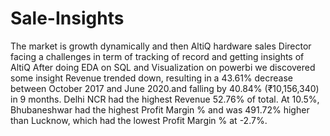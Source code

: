 # Sale-Insights
The market is growth dynamically and then AltiQ hardware sales Director facing a challenges in term of tracking of record and getting insights of AltiQ
After doing EDA on SQL and Visualization on powerbi we discovered some insight 
﻿Revenue trended down, resulting in a 43.61% decrease between October 2017 and June 2020.and falling by 40.84% (₹10,156,340) in 9 months.﻿﻿﻿
﻿Delhi NCR had the highest Revenue 52.76% of total.
﻿﻿At 10.5%, Bhubaneshwar had the highest Profit Margin % and was 491.72% higher than Lucknow, which had the lowest Profit Margin % at -2.7%.﻿﻿
